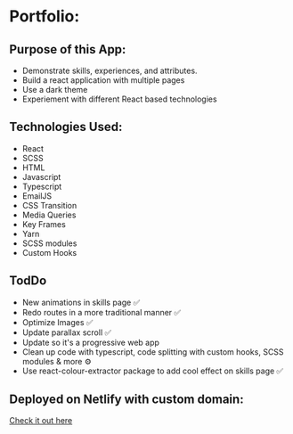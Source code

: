 # Portfolio: 

## Purpose of this App:
- Demonstrate skills, experiences, and attributes.
- Build a react application with multiple pages 
- Use a dark theme 
- Experiement with different React based technologies

## Technologies Used:
- React
- SCSS
- HTML
- Javascript
- Typescript
- EmailJS
- CSS Transition
- Media Queries
- Key Frames
- Yarn
- SCSS modules
- Custom Hooks

## TodDo
- New animations in skills page ✅
- Redo routes in a more traditional manner ✅
- Optimize Images ✅
- Update parallax scroll ✅
- Update so it's a progressive web app
- Clean up code with typescript, code splitting with custom hooks, SCSS modules & more ⚙️
- Use react-colour-extractor package to add cool effect on skills page ✅

## Deployed on Netlify with custom domain:

[Check it out here ](https://www.tim-angus.com/)


